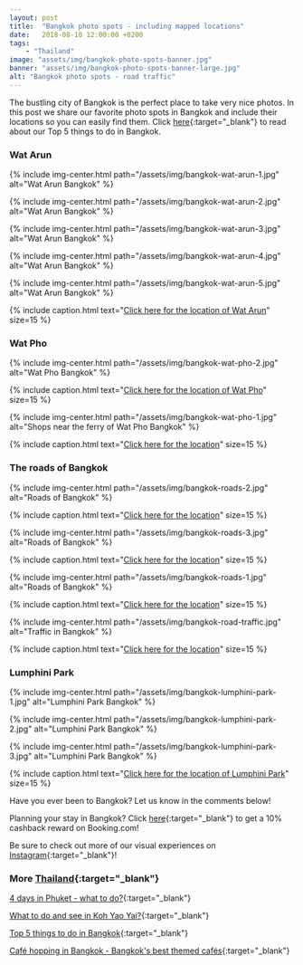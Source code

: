 ```yaml
---
layout: post
title:  "Bangkok photo spots - including mapped locations"
date:   2018-08-10 12:00:00 +0200
tags:
    - "Thailand"
image: "assets/img/bangkok-photo-spots-banner.jpg"
banner: "assets/img/bangkok-photo-spots-banner-large.jpg"
alt: "Bangkok photo spots - road traffic"
---
```


The bustling city of Bangkok is the perfect place to take very nice photos. In this post we share our favorite photo spots in Bangkok and include their locations so you can easily find them. Click [here][blogpost]{:target="_blank"} to read about our Top 5 things to do in Bangkok.

### Wat Arun

{% include img-center.html path="/assets/img/bangkok-wat-arun-1.jpg" alt="Wat Arun Bangkok" %}

{% include img-center.html path="/assets/img/bangkok-wat-arun-2.jpg" alt="Wat Arun Bangkok" %}

{% include img-center.html path="/assets/img/bangkok-wat-arun-3.jpg" alt="Wat Arun Bangkok" %}

{% include img-center.html path="/assets/img/bangkok-wat-arun-4.jpg" alt="Wat Arun Bangkok" %}

{% include img-center.html path="/assets/img/bangkok-wat-arun-5.jpg" alt="Wat Arun Bangkok" %}

{% include caption.html text="<a target='_blank' href='https://www.google.nl/maps/place/Wat+Arun,+Bangkok+Yai,+Bangkok+10600,+Thailand/@13.7420658,100.477232,15z/data=!3m1!4b1!4m5!3m4!1s0x30e29900caef320d:0x40100b25de28b80!8m2!3d13.7437024!4d100.4860282'>Click here for the location of Wat Arun</a>" size=15 %}

### Wat Pho

{% include img-center.html path="/assets/img/bangkok-wat-pho-2.jpg" alt="Wat Pho Bangkok" %}

{% include caption.html text="<a target='_blank' href='https://www.google.nl/maps/place/Wat+Phra+Chetuphon+Vimolmangklararm+Rajwaramahaviharn/@13.7465067,100.4903943,17z/data=!3m1!4b1!4m5!3m4!1s0x30e299057145cc81:0x7df49a08f511c22e!8m2!3d13.7465067!4d100.4925884'>Click here for the location of Wat Pho</a>" size=15 %}

{% include img-center.html path="/assets/img/bangkok-wat-pho-1.jpg" alt="Shops near the ferry of Wat Pho Bangkok" %}

{% include caption.html text="<a target='_blank' href='https://goo.gl/maps/8yuZBHfBdXT2'>Click here for the location</a>" size=15 %}

### The roads of Bangkok

{% include img-center.html path="/assets/img/bangkok-roads-2.jpg" alt="Roads of Bangkok" %}

{% include caption.html text="<a target='_blank' href='https://goo.gl/maps/a72qTLXAzG82'>Click here for the location</a>" size=15 %}

{% include img-center.html path="/assets/img/bangkok-roads-3.jpg" alt="Roads of Bangkok" %}

{% include caption.html text="<a target='_blank' href='https://goo.gl/maps/atsXAma4EnR2'>Click here for the location</a>" size=15 %}

{% include img-center.html path="/assets/img/bangkok-roads-1.jpg" alt="Roads of Bangkok" %}

{% include caption.html text="<a target='_blank' href='https://www.google.com/maps?cid=13309857146310969214&hl=nl&gl=nl&shorturl=1'>Click here for the location</a>" size=15 %}

{% include img-center.html path="/assets/img/bangkok-road-traffic.jpg" alt="Traffic in Bangkok" %}

{% include caption.html text="<a target='_blank' href='https://www.google.com/maps?q=Henri+Dunant+Rd,+Khwaeng+Pathum+Wan,+Khet+Pathum+Wan,+Krung+Thep+Maha+Nakhon+10330,+Thailand&ftid=0x30e29ed41b4c81d3:0xe1e226dd9d937476&hl=nl&gl=nl&shorturl=1'>Click here for the location</a>" size=15 %}

### Lumphini Park

{% include img-center.html path="/assets/img/bangkok-lumphini-park-1.jpg" alt="Lumphini Park Bangkok" %}

{% include img-center.html path="/assets/img/bangkok-lumphini-park-2.jpg" alt="Lumphini Park Bangkok" %}

{% include img-center.html path="/assets/img/bangkok-lumphini-park-3.jpg" alt="Lumphini Park Bangkok" %}

{% include caption.html text="<a target='_blank' href='https://www.google.nl/maps/place/Lumphini+Park/@13.7314058,100.5392455,17z/data=!3m1!4b1!4m5!3m4!1s0x30e29f26ed4bb01b:0xac01b20801f96936!8m2!3d13.7314058!4d100.5414396'>Click here for the location of Lumphini Park</a>" size=15 %}

Have you ever been to Bangkok? Let us know in the comments below!

Planning your stay in Bangkok? Click [here][booking.com]{:target="_blank"} to get a 10% cashback reward on Booking.com! 

Be sure to check out more of our visual experiences on [Instagram][instagram]{:target="_blank"}!

### More [Thailand][thailand]{:target="_blank"}

[4 days in Phuket - what to do?][phuket]{:target="_blank"}

[What to do and see in Koh Yao Yai?][koh yao yai]{:target="_blank"}

[Top 5 things to do in Bangkok][bangkok]{:target="_blank"}

[Café hopping in Bangkok - Bangkok's best themed cafés][bangkok cafe]{:target="_blank"}

[thailand]: https://kipamojo.world/tags.html#thailand
[phuket]: https://kipamojo.world/2018/07/26/4-days-in-Phuket-what-to-do.html
[koh yao yai]: https://kipamojo.world/2018/07/27/What-to-do-and-see-in-Koh-Yao-Yai.html
[bangkok]: https://kipamojo.world/2018/08/07/Top-5-things-to-do-in-Bangkok.html
[bangkok cafe]: https://kipamojo.world/2018/08/01/Cafe-hopping-in-Bangkok-Bangkoks-best-themed-cafes.html

[instagram]: https://instagram.com/kipamojo
[booking.com]: https://www.booking.com/s/11_6/joop9916
[blogpost]: https://kipamojo.world/2018/08/07/Top-5-things-to-do-in-Bangkok.html
